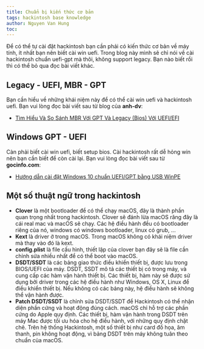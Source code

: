 ```yaml
---
title: Chuẩn bị kiến thức cơ bản
tags: hackintosh base knowledge
author: Nguyen Van Hung
toc:
---
```

Để có thể tự cài đặt hackintosh bạn cần phải có kiến thức cơ bản về máy tính, ít nhất bạn nên biết cài win uefi. Trong blog này mình sẽ chỉ nói về cài hackintosh chuẩn uefi-gpt mà thôi, không support legacy. Bạn nào biết rồi thì có thể bỏ qua đọc bài viết khác.

## Legacy - UEFI, MBR - GPT
  Bạn cần hiểu về những khái niệm này để có thể cài win uefi và hackintosh uefi. Bạn vui lòng đọc bài viết sau từ blog của __anh-dv__:
  - [Tìm Hiểu Và So Sánh MBR Với GPT Và Legacy (Bios) Với UEFI/EFI](https://anh-dv.com/thu-thuat-hay/so-sanh-mbr-voi-gpt-va-legacy-voi-uefi)

## Windows GPT - UEFI
  Càn phải biết cài win uefi, biết setup bios. Cài hackintosh rất dễ hỏng win nên bạn cần biết để còn cài lại. Bạn vui lòng đọc bài viết sau từ __gocinfo.com__:
  - [Hướng dẫn cài đặt Windows 10 chuẩn UEFI/GPT bằng USB WinPE](https://gocinfo.com/huong-dan-cai-dat-windows-10-chuan-uefi-gpt-usb-winpe.html)

## Một số thuật ngữ trong hackintosh
  - __Clover__ là một bootloader để có thể chạy macOS, đây là thành phần quan trọng nhất trong hackintosh. Clover sẽ đánh lừa macOS răng đây là cái real mac và macOS sẽ chạy. Các hệ điều hành đều có bootloader riêng của nó, windows có windows bootloader, linux có grub, ...
  - __Kext__ là driver ở trong macOS. Trong macOS không có khái niệm driver mà thay vào đó là kext.
  - __config.plist__ là file cấu hình, thiết lập của clover bạn đây sẽ là file cần chỉnh sửa nhiều nhất để có thể boot vào macOS.
  - __DSDT/SSDT__ là các bảng giao thức điều khiển thiết bị, được lưu trong BIOS/UEFI của máy. DSDT, SSDT mô tả các thiết bị có trong máy, và cung cấp các hàm vận hành thiết bị. Các thiết bị, hàm này sẽ được sử dụng bởi driver trong các hệ điều hành như Windows, OS X, Linux để điều khiển thiết bị. Nếu không có các bảng này, hệ điều hành sẽ không thể vận hành được.
  - __Patch DSDT/SSDT__ là chỉnh sửa DSDT/SSDT để Hackintosh có thể nhận diện phần cứng và hoạt động đúng cách. macOS chỉ hỗ trợ các phần cứng do Apple quy định. Các thiết bị, hàm vận hành trong DSDT trên máy Mac được tối ưu hóa cho hệ điều hành, với những quy định chặt chẽ. Trên hệ thống Hackintosh, một số thiết bị như card đồ họa, âm thanh, pin không hoạt động, vì bảng DSDT trên máy không tuân theo chuẩn của macOS.
